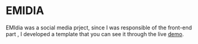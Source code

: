 # EMIDIA
EMIdia was a social media prject, since I was responsible of the front-end part , I developed a template that you can see it through the live [demo](https://emidia.netlify.app/).
